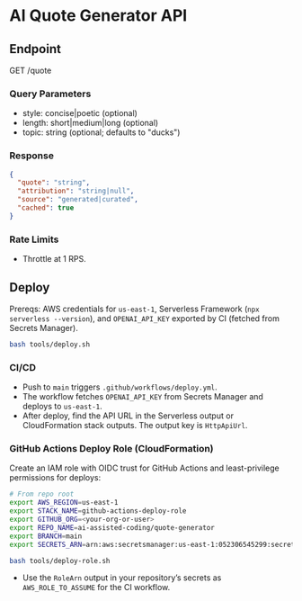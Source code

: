 # AI Quote Generator API

## Endpoint

GET /quote

### Query Parameters

- style: concise|poetic (optional)
- length: short|medium|long (optional)
- topic: string (optional; defaults to "ducks")

### Response

```json
{
  "quote": "string",
  "attribution": "string|null",
  "source": "generated|curated",
  "cached": true
}
```

### Rate Limits

- Throttle at 1 RPS.

## Deploy

Prereqs: AWS credentials for `us-east-1`, Serverless Framework (`npx serverless --version`), and `OPENAI_API_KEY` exported by CI (fetched from Secrets Manager).

```bash
bash tools/deploy.sh
```

### CI/CD

- Push to `main` triggers `.github/workflows/deploy.yml`.
- The workflow fetches `OPENAI_API_KEY` from Secrets Manager and deploys to `us-east-1`.
- After deploy, find the API URL in the Serverless output or CloudFormation stack outputs. The output key is `HttpApiUrl`.

### GitHub Actions Deploy Role (CloudFormation)

Create an IAM role with OIDC trust for GitHub Actions and least-privilege permissions for deploys:

```bash
# From repo root
export AWS_REGION=us-east-1
export STACK_NAME=github-actions-deploy-role
export GITHUB_ORG=<your-org-or-user>
export REPO_NAME=ai-assisted-coding/quote-generator
export BRANCH=main
export SECRETS_ARN=arn:aws:secretsmanager:us-east-1:052306545299:secret:prod/quote-generator/openai-key-MVrI4K

bash tools/deploy-role.sh
```

- Use the `RoleArn` output in your repository’s secrets as `AWS_ROLE_TO_ASSUME` for the CI workflow.
